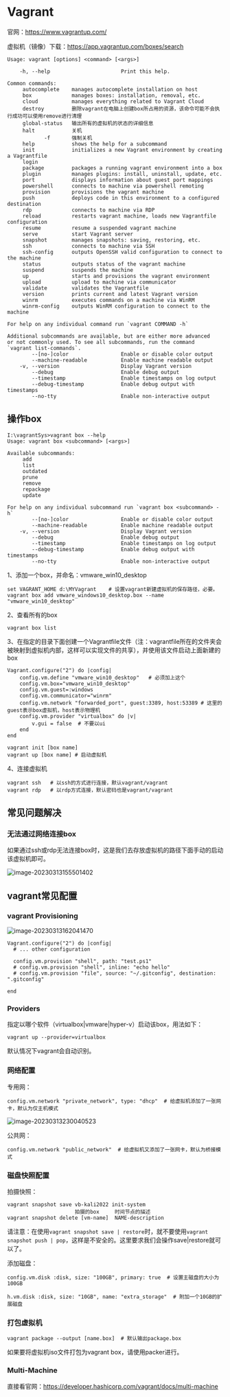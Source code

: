 # Vagrant

官网：https://www.vagrantup.com/

虚拟机（镜像）下载：https://app.vagrantup.com/boxes/search



```
Usage: vagrant [options] <command> [<args>]

    -h, --help                       Print this help.

Common commands:
     autocomplete    manages autocomplete installation on host
     box             manages boxes: installation, removal, etc.
     cloud           manages everything related to Vagrant Cloud
     destroy         删除vagrant在电脑上创建box所占用的资源，该命令可能不会执行成功可以使用remove进行清理
     global-status   输出所有的虚拟机的状态的详细信息
     halt            关机
     	  	-f 		 强制关机
     help            shows the help for a subcommand
     init            initializes a new Vagrant environment by creating a Vagrantfile
     login
     package         packages a running vagrant environment into a box
     plugin          manages plugins: install, uninstall, update, etc.
     port            displays information about guest port mappings
     powershell      connects to machine via powershell remoting
     provision       provisions the vagrant machine
     push            deploys code in this environment to a configured destination
     rdp             connects to machine via RDP
     reload          restarts vagrant machine, loads new Vagrantfile configuration
     resume          resume a suspended vagrant machine
     serve           start Vagrant server
     snapshot        manages snapshots: saving, restoring, etc.
     ssh             connects to machine via SSH
     ssh-config      outputs OpenSSH valid configuration to connect to the machine
     status          outputs status of the vagrant machine
     suspend         suspends the machine
     up              starts and provisions the vagrant environment
     upload          upload to machine via communicator
     validate        validates the Vagrantfile
     version         prints current and latest Vagrant version
     winrm           executes commands on a machine via WinRM
     winrm-config    outputs WinRM configuration to connect to the machine

For help on any individual command run `vagrant COMMAND -h`

Additional subcommands are available, but are either more advanced
or not commonly used. To see all subcommands, run the command
`vagrant list-commands`.
        --[no-]color                 Enable or disable color output
        --machine-readable           Enable machine readable output
    -v, --version                    Display Vagrant version
        --debug                      Enable debug output
        --timestamp                  Enable timestamps on log output
        --debug-timestamp            Enable debug output with timestamps
        --no-tty                     Enable non-interactive output
```



## 操作box

```shell
I:\vagrantSys>vagrant box --help
Usage: vagrant box <subcommand> [<args>]

Available subcommands:
     add
     list
     outdated
     prune
     remove
     repackage
     update

For help on any individual subcommand run `vagrant box <subcommand> -h`
        --[no-]color                 Enable or disable color output
        --machine-readable           Enable machine readable output
    -v, --version                    Display Vagrant version
        --debug                      Enable debug output
        --timestamp                  Enable timestamps on log output
        --debug-timestamp            Enable debug output with timestamps
        --no-tty                     Enable non-interactive output
```



1、添加一个box，并命名：vmware_win10_desktop

```shell
set VAGRANT_HOME d:\MYVagrant    # 设置vagrant新建虚拟机的保存路径，必要。
vagrant box add vmware_windows10_desktop.box --name "vmware_win10_desktop"
```



2、查看所有的box

```shell
vagrant box list
```



3、在指定的目录下面创建一个Vagrantfile文件（注：vagrantfile所在的文件夹会被映射到虚拟机内部，这样可以实现文件的共享），并使用该文件启动上面新建的box

```shell
Vagrant.configure("2") do |config|
	config.vm.define "vmware_win10_desktop"   # 必须加上这个
	config.vm.box="vmware_win10_desktop"
	config.vm.guest=:windows
	config.vm.communicator="winrm"
	config.vm.network "forwarded_port", guest:3389, host:53389 # 这里的guest表示box虚拟机，host表示物理机
	config.vm.provider "virtualbox" do |v|
		v.gui = false  # 不要以ui
	end
end
```

```
vagrant init [box name]
vagrant up [box name] # 启动虚拟机
```



4、连接虚拟机

```shell
vagrant ssh   # 以ssh的方式进行连接，默认vagrant/vagrant
vagrant rdp   # 以rdp方式连接，默认密码也是vagrant/vagrant
```



## 常见问题解决

### 无法通过网络连接box

如果通过ssh或rdp无法连接box时，这是我们去存放虚拟机的路径下面手动的启动该虚拟机即可。

![image-20230313155501402](./Vagrant.assets/image-20230313155501402.png)





## vagrant常见配置

### vagrant Provisioning 

![image-20230313162041470](./Vagrant.assets/image-20230313162041470.png)



```shell
Vagrant.configure("2") do |config|
  # ... other configuration
  
  config.vm.provision "shell", path: "test.ps1"
  # config.vm.provision "shell", inline: "echo hello"
  # config.vm.provision "file", source: "~/.gitconfig", destination: ".gitconfig"
  
end
```





### Providers

指定以哪个软件（virtualbox|vmware|hyper-v）启动该box，用法如下：

```
vagrant up --provider=virtualbox  
```

默认情况下vagrant会自动识别。



### 网络配置

专用网：

```
config.vm.network "private_network", type: "dhcp"  # 给虚拟机添加了一张网卡，默认为仅主机模式
```

![image-20230313230040523](./Vagrant.assets/image-20230313230040523.png)



公共网：

```
config.vm.network "public_network"  # 给虚拟机又添加了一张网卡，默认为桥接模式
```





### 磁盘快照配置

拍摄快照：

```
vagrant snapshot save vb-kali2022 init-system
					  拍摄的box     时间节点的描述
vagrant snapshot delete [vm-name]  NAME-description
```

请注意：在使用`vagrant snapshot save | restore`时，就不要使用`vagrant snapshot push | pop`，这样是不安全的。这里要求我们会操作save|restore就可以了。



添加磁盘：

```
config.vm.disk :disk, size: "100GB", primary: true  # 设置主磁盘的大小为100GB

h.vm.disk :disk, size: "10GB", name: "extra_storage"  # 附加一个10GB的扩展磁盘
```





### 打包虚拟机

```
vagrant package --output [name.box]  # 默认输出package.box 
```

如果要将虚拟机iso文件打包为vagrant box，请使用packer进行。





### Multi-Machine

直接看官网：https://developer.hashicorp.com/vagrant/docs/multi-machine
